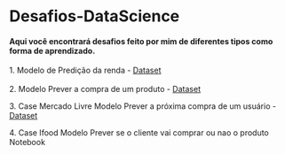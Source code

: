# Desafios-DataScience

####  Aqui você encontrará desafios feito por mim de diferentes tipos como forma de aprendizado.
 <p>  1. Modelo de Predição da renda  - <a href = http://archive.ics.uci.edu/ml/datasets/Adult> Dataset</a> <br><br>
      2. Modelo Prever a compra de um produto - <a href = https://www.kaggle.com/c/santander-customer-transaction-prediction/data> Dataset</a></p>
      3. Case Mercado Livre Modelo Prever a próxima compra de um usuário - <a href = https://ml-challenge.mercadolibre.com/downloads> Dataset</a></p>
      4. Case Ifood Modelo Prever se o cliente vai comprar ou nao o produto  <a > Notebook</a></p>


